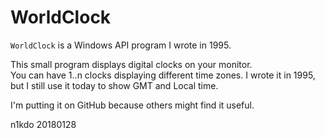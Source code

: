 # WorldClock

`WorldClock` is a Windows API program I wrote in 1995.

This small program displays digital clocks on your monitor.  
You can have 1..n clocks displaying different time zones.
I wrote it in 1995, but I still use it today to show GMT and Local time.

I'm putting it on GitHub because others might find it useful.  

n1kdo 20180128
